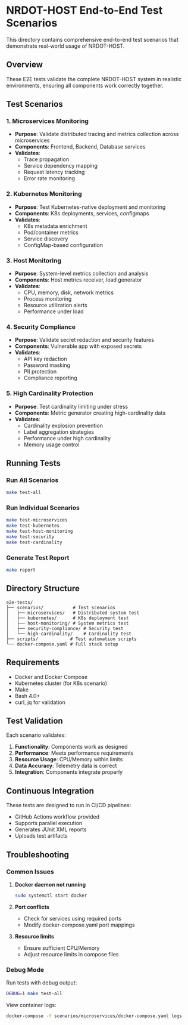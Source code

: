# NRDOT-HOST End-to-End Test Scenarios

This directory contains comprehensive end-to-end test scenarios that demonstrate real-world usage of NRDOT-HOST.

## Overview

These E2E tests validate the complete NRDOT-HOST system in realistic environments, ensuring all components work correctly together.

## Test Scenarios

### 1. Microservices Monitoring
- **Purpose**: Validate distributed tracing and metrics collection across microservices
- **Components**: Frontend, Backend, Database services
- **Validates**: 
  - Trace propagation
  - Service dependency mapping
  - Request latency tracking
  - Error rate monitoring

### 2. Kubernetes Monitoring
- **Purpose**: Test Kubernetes-native deployment and monitoring
- **Components**: K8s deployments, services, configmaps
- **Validates**:
  - K8s metadata enrichment
  - Pod/container metrics
  - Service discovery
  - ConfigMap-based configuration

### 3. Host Monitoring
- **Purpose**: System-level metrics collection and analysis
- **Components**: Host metrics receiver, load generator
- **Validates**:
  - CPU, memory, disk, network metrics
  - Process monitoring
  - Resource utilization alerts
  - Performance under load

### 4. Security Compliance
- **Purpose**: Validate secret redaction and security features
- **Components**: Vulnerable app with exposed secrets
- **Validates**:
  - API key redaction
  - Password masking
  - PII protection
  - Compliance reporting

### 5. High Cardinality Protection
- **Purpose**: Test cardinality limiting under stress
- **Components**: Metric generator creating high-cardinality data
- **Validates**:
  - Cardinality explosion prevention
  - Label aggregation strategies
  - Performance under high cardinality
  - Memory usage control

## Running Tests

### Run All Scenarios
```bash
make test-all
```

### Run Individual Scenarios
```bash
make test-microservices
make test-kubernetes
make test-host-monitoring
make test-security
make test-cardinality
```

### Generate Test Report
```bash
make report
```

## Directory Structure

```
e2e-tests/
├── scenarios/           # Test scenarios
│   ├── microservices/   # Distributed system test
│   ├── kubernetes/      # K8s deployment test
│   ├── host-monitoring/ # System metrics test
│   ├── security-compliance/ # Security test
│   └── high-cardinality/    # Cardinality test
├── scripts/            # Test automation scripts
└── docker-compose.yaml # Full stack setup
```

## Requirements

- Docker and Docker Compose
- Kubernetes cluster (for K8s scenario)
- Make
- Bash 4.0+
- curl, jq for validation

## Test Validation

Each scenario validates:
1. **Functionality**: Components work as designed
2. **Performance**: Meets performance requirements
3. **Resource Usage**: CPU/Memory within limits
4. **Data Accuracy**: Telemetry data is correct
5. **Integration**: Components integrate properly

## Continuous Integration

These tests are designed to run in CI/CD pipelines:
- GitHub Actions workflow provided
- Supports parallel execution
- Generates JUnit XML reports
- Uploads test artifacts

## Troubleshooting

### Common Issues

1. **Docker daemon not running**
   ```bash
   sudo systemctl start docker
   ```

2. **Port conflicts**
   - Check for services using required ports
   - Modify docker-compose.yaml port mappings

3. **Resource limits**
   - Ensure sufficient CPU/Memory
   - Adjust resource limits in compose files

### Debug Mode

Run tests with debug output:
```bash
DEBUG=1 make test-all
```

View container logs:
```bash
docker-compose -f scenarios/microservices/docker-compose.yaml logs
```